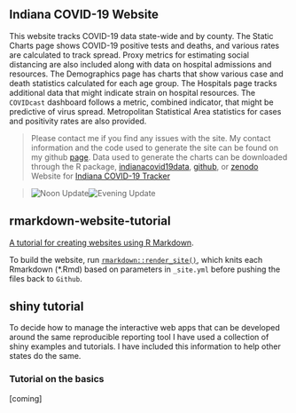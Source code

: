 
## Indiana COVID-19 Website

This website tracks COVID-19 data state-wide and by county. The Static Charts page shows COVID-19 positive tests and deaths, and various rates are calculated to track spread. Proxy metrics for estimating social distancing are also included along with data on hospital admissions and resources. The Demographics page has charts that show various case and death statistics calculated for each age group. The Hospitals page tracks additional data that might indicate strain on hospital resources. The `COVIDcast` dashboard follows a metric, combined indicator, that might be predictive of virus spread. Metropolitan Statistical Area statistics for cases and positivity rates are also provided.

> Please contact me if you find any issues with the site. My contact information and the code used to generate the site can be found on my github [page](https://github.com/ercbk). Data used to generate the charts can be downloaded through the R package, [indianacovid19data](https://ercbk.github.io/indianacovid19data/), [github](https://github.com/ercbk/indianacovid19data), or [zenodo](https://zenodo.org/record/4685381)  Website for [Indiana COVID-19 Tracker](https://github.com/ercbk/Indiana-COVID-19-Tracker)</br>

> ![Noon Update](https://github.com/ercbk/Indiana-COVID-19-Website/workflows/Noon%20Update/badge.svg)![Evening Update](https://github.com/ercbk/Indiana-COVID-19-Website/workflows/Evening%20Update/badge.svg)

## rmarkdown-website-tutorial

[A tutorial for creating websites using R Markdown](https://jules32.github.io/rmarkdown-website-tutorial/).

To build the website, run [`rmarkdown::render_site()`](http://rmarkdown.rstudio.com/rmarkdown_websites.html), which knits each Rmarkdown (*.Rmd) based on parameters in `_site.yml` before pushing the files back to `Github`. 

## shiny tutorial

To decide how to manage the interactive web apps that can be developed around the same reproducible reporting tool I have used a collection of shiny examples and tutorials. I have included this information to help other states do the same.

### Tutorial on the basics

[coming]
